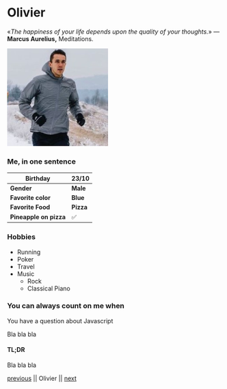 <h1>Olivier</h1>

«*The happiness of your life depends upon the quality of your thoughts.*»
― **Marcus Aurelius,** Meditations.

![Photo](.\assets\photo.png)

### Me, in one sentence

| **Birthday**           | 23/10     |
| ---------------------- | ---- |
| **Gender**             | **Male** |
| **Favorite color**     | **Blue** |
| **Favorite Food**      | **Pizza** |
| **Pineapple on pizza** | ✅    |

### Hobbies

<ul> 
    <li>Running</li>
    <li>Poker</li>
    <li>Travel</li>
    <li> Music
        <ul>
    		<li>Rock</li>
    		<li>Classical Piano</li>
    	</ul>
    </li>
</ul>

### You can always count on me when 

You have a question about Javascript 

Bla bla bla

#### TL;DR

Bla bla bla

[previous](https://www.google.com) || Olivier || [next](https://www.google.com)




